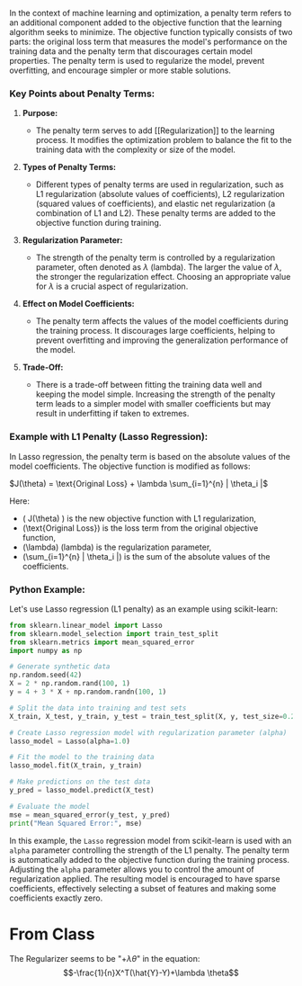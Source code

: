 In the context of machine learning and optimization, a penalty term refers to an additional component added to the objective function that the learning algorithm seeks to minimize. The objective function typically consists of two parts: the original loss term that measures the model's performance on the training data and the penalty term that discourages certain model properties. The penalty term is used to regularize the model, prevent overfitting, and encourage simpler or more stable solutions.

### Key Points about Penalty Terms:

1. **Purpose:**
   - The penalty term serves to add [[Regularization]] to the learning process. It modifies the optimization problem to balance the fit to the training data with the complexity or size of the model.

2. **Types of Penalty Terms:**
   - Different types of penalty terms are used in regularization, such as L1 regularization (absolute values of coefficients), L2 regularization (squared values of coefficients), and elastic net regularization (a combination of L1 and L2). These penalty terms are added to the objective function during training.

3. **Regularization Parameter:**
   - The strength of the penalty term is controlled by a regularization parameter, often denoted as $\lambda$ (lambda). The larger the value of $\lambda$, the stronger the regularization effect. Choosing an appropriate value for $\lambda$ is a crucial aspect of regularization.

4. **Effect on Model Coefficients:**
   - The penalty term affects the values of the model coefficients during the training process. It discourages large coefficients, helping to prevent overfitting and improving the generalization performance of the model.

5. **Trade-Off:**
   - There is a trade-off between fitting the training data well and keeping the model simple. Increasing the strength of the penalty term leads to a simpler model with smaller coefficients but may result in underfitting if taken to extremes.

### Example with L1 Penalty (Lasso Regression):

In Lasso regression, the penalty term is based on the absolute values of the model coefficients. The objective function is modified as follows:

$J(\theta) = \text{Original Loss} + \lambda \sum_{i=1}^{n} | \theta_i |$

Here:
- \( J(\theta) \) is the new objective function with L1 regularization,
- \(\text{Original Loss}\) is the loss term from the original objective function,
- \(\lambda\) (lambda) is the regularization parameter,
- \(\sum_{i=1}^{n} | \theta_i |\) is the sum of the absolute values of the coefficients.

### Python Example:

Let's use Lasso regression (L1 penalty) as an example using scikit-learn:

```python
from sklearn.linear_model import Lasso
from sklearn.model_selection import train_test_split
from sklearn.metrics import mean_squared_error
import numpy as np

# Generate synthetic data
np.random.seed(42)
X = 2 * np.random.rand(100, 1)
y = 4 + 3 * X + np.random.randn(100, 1)

# Split the data into training and test sets
X_train, X_test, y_train, y_test = train_test_split(X, y, test_size=0.2, random_state=42)

# Create Lasso regression model with regularization parameter (alpha)
lasso_model = Lasso(alpha=1.0)

# Fit the model to the training data
lasso_model.fit(X_train, y_train)

# Make predictions on the test data
y_pred = lasso_model.predict(X_test)

# Evaluate the model
mse = mean_squared_error(y_test, y_pred)
print("Mean Squared Error:", mse)
```

In this example, the `Lasso` regression model from scikit-learn is used with an `alpha` parameter controlling the strength of the L1 penalty. The penalty term is automatically added to the objective function during the training process. Adjusting the `alpha` parameter allows you to control the amount of regularization applied. The resulting model is encouraged to have sparse coefficients, effectively selecting a subset of features and making some coefficients exactly zero.

# From Class
The Regularizer seems to be "$+\lambda \theta$" in the equation: $$-\frac{1}{n}X^T(\hat{Y}-Y)+\lambda \theta$$
